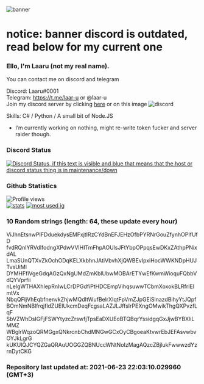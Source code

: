 
![banner](https://raw.githubusercontent.com/stop-bark/stop-bark/master/banner4.png)
# notice: banner discord is outdated, read below for my current one


### Ello, I'm Laaru (not my real name).

You can contact me on discord and telegram  

Discord: Laaru#0001  
Telegram: https://t.me/laar-u or @laar-u  
Join my discord server by clicking [here](https://discord.gg/invite/monk) or on this image ![discord](https://discord.com/api/guilds/848458923136122901/embed.png)

Skills: C# / Python / A small bit of Node.JS  

- I’m currently working on nothing, might re-write token fucker and server raider though.

### Discord Status
[![Discord Status, if this text is visible and blue that means that the host or discord status thing is in maintenance/down](https://discord.c99.nl/widget/theme-4/739824148267925565.png)](https://discord.c99.nl/)

### Github Statistics
![Profile views](https://komarev.com/ghpvc/?username=Laar-u) <br> [![stats](https://github-readme-stats.vercel.app/api?username=Laar-u&show_icons=true&theme=synthwave)](https://github.com/anuraghazra/github-readme-stats) [![most used ig](https://github-readme-stats.vercel.app/api/top-langs/?username=Laar-u&layout=compact&theme=synthwave&show_icons=true&langs_count=10)]((https://github.com/anuraghazra/github-readme-stats))

### 10 Random strings (length: 64, these update every hour)
ViJhnEtsnwPIFDduekdysEMFxjtIRzCYdBnEFJEHzOfbPYRNrGouZfynhOPIfUfD
fvdRQnlYRVdIfodngXPdwVVlHITmFhpAOUlsJFtYbpOPpqsEwDKxZAthpPNixdAL
LmaSUnQTXvZkOchODqKELXkbhnJAtiVbvhXjQWBEvIpxiHocWWKNDpHUJTvsUiMl
DYMHFfiVgeGdqAGzQxNgUMdZmKblUbwMOBArETYwEfKwmWioquFQbbVdQYVprfii
nLeIgWTHAXhIepRnIwLCrDPGdfiPtHDCEmpVihqsuwwTCbmXoxokBLRfrIEImtVx
NbqQFIjVhEqbfnenvkZhjwMQdItWufBelrXIqtFpVmZJpGEiSlnazdBihyYtJQpf
BOmNmNBlfrqjfldZUEIUkcmDeqFcgsaLAZJLJffsIrPEXngOMwikThgQXPvzfLqF
SbVZWhDsIGFjFSWYtyzcZrswfjTpsEaDXUEoBTQBqrYssidgqGxJjwBYBXliLMMZ
WBglrWqzoQRMGgxQNkrcnbChdMNGwGCxOyCBgoeaKtvwrEbJEFAsvwbvOYJkLgrG
kUKUlQJCYQZGaQRAuUOGGZQBNUccWNtNoIzMagAQzcZBjlukFwwwzdYzrnDytCKG

### Repository last updated at: 2021-06-23 22:03:10.029960 (GMT+3)
